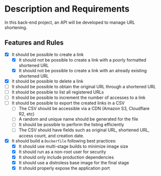 # Description and Requirements
In this back-end project, an API will be developed to manage URL shortening.

## Features and Rules
- [x]  It should be possible to create a link
    - [x]  It should not be possible to create a link with a poorly formatted shortened URL
    - [x]  It should not be possible to create a link with an already existing shortened URL
- [x]  It should be possible to delete a link
- [ ]  It should be possible to obtain the original URL through a shortened URL
- [ ]  It should be possible to list all registered URLs
- [ ]  It should be possible to increment the number of accesses to a link
- [ ]  It should be possible to export the created links in a CSV
    - [ ]  The CSV should be accessible via a CDN (Amazon S3, Cloudflare R2, etc)
    - [ ]  A random and unique name should be generated for the file
    - [ ]  It should be possible to perform the listing efficiently
    - [ ]  The CSV should have fields such as original URL, shortened URL, access count, and creation date.
- [x] It should build a `Dockerfile` following best practices:
    - [x] It should use multi-stage builds to minimize image size
    - [x] It should run as a non-root user for security
    - [x] It should only include production dependencies
    - [x] It should use a distroless base image for the final stage
    - [x] It should properly expose the application port
